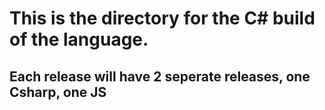 # This is the directory for the C# build of the language.
## Each release will have 2 seperate releases, one Csharp, one JS
